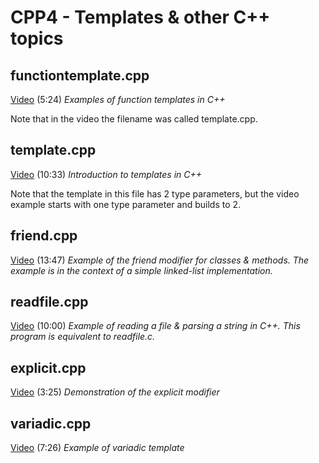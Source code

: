 # CPP4 - Templates & other C++ topics

## functiontemplate.cpp

[Video](https://youtu.be/ivEHiw8YQdI) (5:24)
*Examples of function templates in C++*

Note that in the video the filename was called template.cpp.

## template.cpp

[Video](https://youtu.be/bg8HFa43VA0) (10:33)
*Introduction to templates in C++*

Note that the template in this file has 2 type parameters, but the video example starts with one type parameter and builds to 2.

## friend.cpp

[Video](https://youtu.be/rjpJHMYrK9g) (13:47)
*Example of the friend modifier for classes & methods.  The example is in the context of a simple linked-list implementation.*

## readfile.cpp

[Video](https://youtu.be/fxKr6lZ0HeY) (10:00)
*Example of reading a file & parsing a string in C++.  This program is equivalent to readfile.c.*

## explicit.cpp

[Video](https://youtu.be/TaeQWvQGOTw) (3:25)
*Demonstration of the explicit modifier*

## variadic.cpp

[Video](https://youtu.be/cnoVlwUTAIE) (7:26)
*Example of variadic template*
